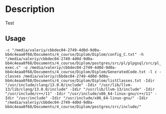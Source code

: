 # Description
Test
## Usage
`-c
"/media/valeriy/cbbdec04-2749-4d0d-9d0a-bb4c4eaa0f68/Documents/4_course/Diplom/Diplom/config_C.txt"
-h
"/media/valeriy/cbbdec04-2749-4d0d-9d0a-bb4c4eaa0f68/Documents/4_course/Diplom/postgres/src/pl/plpgsql/src/pl_exec.c"
-o
/media/valeriy/cbbdec04-2749-4d0d-9d0a-bb4c4eaa0f68/Documents/4_course/Diplom/Diplom/GeneratedCode.txt
-l
c
-classes
/media/valeriy/cbbdec04-2749-4d0d-9d0a-bb4c4eaa0f68/Documents/4_course/Diplom/Diplom/listClasses.txt
-Idir
"/usr/include/clang/13.0.0/include"
-Idir
"/usr/lib/llvm-13/lib/clang/13.0.0/include"
-Idir
"/usr/lib/llvm-13/include"
-Idir
"/usr/include/c++/11"
-Idir
"/usr/include/x86_64-linux-gnu/c++/11"
-Idir
"/usr/include"
-Idir
"/usr/include/x86_64-linux-gnu/"
-Idir
"/media/valeriy/cbbdec04-2749-4d0d-9d0a-bb4c4eaa0f68/Documents/4_course/Diplom/postgres/src/include/"`
